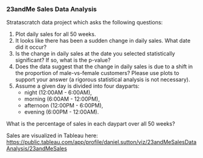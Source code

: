 ### 23andMe Sales Data Analysis
Stratascratch data project which asks the following questions: 

1. Plot daily sales for all 50 weeks.
2. It looks like there has been a sudden change in daily sales. What date did it occur?
3. Is the change in daily sales at the date you selected statistically significant? If so, what is the p-value?
4. Does the data suggest that the change in daily sales is due to a shift in the proportion of male-vs-female customers? Please use plots to support your answer (a rigorous statistical analysis is not necessary).
5. Assume a given day is divided into four dayparts:
   * night (12:00AM - 6:00AM),
   * morning (6:00AM - 12:00PM),
   * afternoon (12:00PM - 6:00PM),
   * evening (6:00PM - 12:00AM). 

What is the percentage of sales in each daypart over all 50 weeks?

Sales are visualized in Tableau here: 
https://public.tableau.com/app/profile/daniel.sutton/viz/23andMeSalesDataAnalysis/23andMeSales
